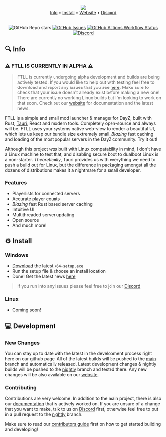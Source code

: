 <div align="center">
    <img src="https://i.imgur.com/ogh1Dx6.png" width="" align="center" />
</div>

<div align="center">
  <a href="https://github.com/avvo-na/ftl-launcher?tab=readme-ov-file#-info">Info</a>
  <span> • </span>
  <a href="https://github.com/avvo-na/ftl-launcher?tab=readme-ov-file#%EF%B8%8F--install">Install</a>
  <span> • </span>
  <a href="https://ftl-launcher.com">Website</a>
  <span> • </span>
  <a href="https://discord.gg/xujqFZsEac">Discord</a>
</div>

<br />

<div align="center">

![GitHub Repo stars](https://img.shields.io/github/stars/avvo-na/ftl-launcher)
[![GitHub Issues](https://img.shields.io/github/issues/avvo-na/ftl-launcher.svg?style=flat-square&label=Issues&color=d77982)](https://github.com/avvo-na/ftl-launcher/issues)
[![GitHub Actions Workflow Status](https://img.shields.io/github/actions/workflow/status/avvo-na/ftl-launcher/build&release.yml?label=Build)](https://github.com/avvo-na/ftl-launcher/commits/main/)
[![Discord](https://img.shields.io/discord/1232581330106322954?logo=discord&label=Discord)](https://discord.gg/xujqFZsEac)


</div>

## 🔍 Info

### ⚠️ FTLL IS CURRENTLY IN ALPHA ⚠️
> FTLL is currently undergoing alpha development and builds are being actively tested. If you would
like to help out with testing feel free to download and report any issues that you
see [here](https://github.com/avvo-na/ftl-launcher/issues). Make sure to check that
your issue doesn't already exist before making a new one! There are currently no working
Linux builds but I'm looking to work on that soon. Check out our [website](https://ftl-launcher.com)
for documentation and the latest news.

FTLL is a simple and small mod launcher & manager for DayZ, built with Rust,
[Tauri](https://tauri.app), React and modern tools. Completely open-source and
always will be. FTLL uses your systems native web-view to render a beautiful UI,
which lets us keep our bundle size extremely small. *Blazing* fast caching and loading
of the most popular servers in the DayZ community. Try it out!

Although this project *was* built with Linux compatability in mind, I don't have
a Linux machine to test that, and disabling secure boot to dualboot Linux is a
non-starter. *Theoretically*, Tauri provides us with everything we need to push
a build out for Linux, but the difference in packaging amongst all the dozens
of distributions makes it a nightmare for a small developer.

### Features
- Playerlists for connected servers
- Accurate player counts
- *Blazing* fast Rust based server caching
- Intuitive UI
- Multithreaded server updating
- Open source
- And much more!

## ⚙️  Install

### Windows
- [Download](https://github.com/avvo-na/ftl-launcher/releases) the latest `x64-setup.exe`
- Run the setup file & choose an install location
- Done! Get the latest news [here](https://ftl-launcher.com)

> If you run into any issues please feel free to join our [Discord](https://discord.gg/xujqFZsEac)
### Linux
- Coming soon!

## 💻 Development

### New Changes
You can stay up to date with the latest in the development process right here on our github page!
All of the latest builds will be pushed to the [main](https://github.com/avvo-na/ftl-launcher)
branch and automatically released. Latest development changes & nightly builds will be pushed
to the [nightly](https://github.com/avvo-na/ftl-launcher/tree/nightly) branch and tested there.
Any new changes will be also available on our [website](https://ftl-launcher.com).

### Contributing
Contributions are very welcome. In addition to the main project, there is also our
[documentation](https://www.ftl-launcher.com/docs/intro_getting-started) that is actively
worked on. If you are unsure of a change that you want to make, talk to us on
[Discord](https://discord.gg/xujqFZsEac) first, otherwise feel free to put
in a pull request to the [nightly](https://github.com/avvo-na/ftl-launcher/tree/nightly) branch.

Make sure to read our [contributors guide](https://www.ftl-launcher.com/docs/intro_contributing) first on how to
get started building and developing!

